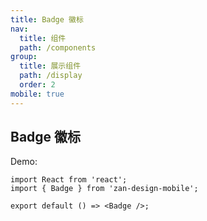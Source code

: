 ```yaml
---
title: Badge 徽标
nav:
  title: 组件
  path: /components
group:
  title: 展示组件
  path: /display
  order: 2
mobile: true
---
```


## Badge 徽标

Demo:

```tsx
import React from 'react';
import { Badge } from 'zan-design-mobile';

export default () => <Badge />;
```
